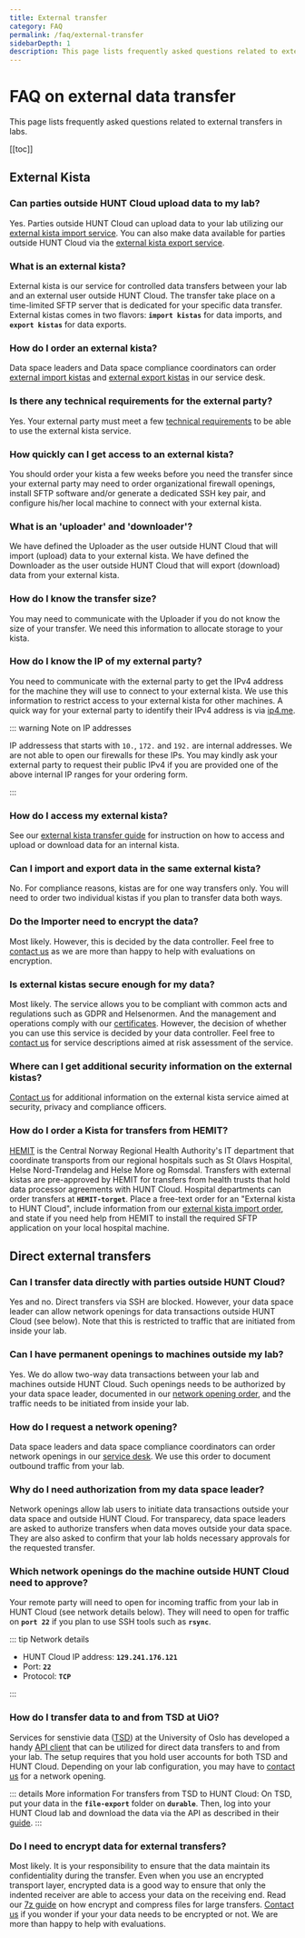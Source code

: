 ```yaml
---
title: External transfer
category: FAQ
permalink: /faq/external-transfer
sidebarDepth: 1
description: This page lists frequently asked questions related to external transfers in labs.
---
```


# FAQ on external data transfer

This page lists frequently asked questions related to external transfers in labs.

[[toc]]


## External Kista

### Can parties outside HUNT Cloud upload data to my lab?

Yes. Parties outside HUNT Cloud can upload data to your lab utilizing our [external kista import service](/service-desk/data-space-orders/#external-import-kista). You can also make data available for parties outside HUNT Cloud via the [external kista export service](/service-desk/data-space-orders/#external-export-kista).

### What is an external kista?

External kista is our service for controlled data transfers between your lab and an external user outside HUNT Cloud. The transfer take place on a time-limited SFTP server that is dedicated for your specific data transfer. External kistas comes in two flavors: **`import kistas`** for data imports, and **`export kistas`** for data exports.

### How do I order an external kista?

Data space leaders and Data space compliance coordinators can order [external import kistas](/service-desk/data-space-orders/#external-import-kista) and [external export kistas](/service-desk/data-space-orders/#external-export-kista) in our service desk.

### Is there any technical requirements for the external party? 

Yes. Your external party must meet a few [technical requirements](/data-transfers/external-kista) to be able to use the external kista service.


### How quickly can I get access to an external kista?

You should order your kista a few weeks before you need the transfer since your external party may need to order organizational firewall openings, install SFTP software and/or generate a dedicated SSH key pair, and configure his/her local machine to connect with your external kista.

### What is an 'uploader' and 'downloader'?

We have defined the Uploader as the user outside HUNT Cloud that will import (upload) data to your external kista. We have defined the Downloader as the user outside HUNT Cloud that will export (download) data from your external kista.

### How do I know the transfer size?

You may need to communicate with the Uploader if you do not know the size of your transfer. We need this information to allocate storage to your kista.

### How do I know the IP of my external party?

You need to communicate with the external party to get the IPv4 address for the machine they will use to connect to your external kista. We use this information to restrict access to your external kista for other machines. A quick way for your external party to identify their IPv4 address is via [ip4.me](http://ip4.me/).

::: warning Note on IP addresses

IP addressess that starts with `10.`, `172.` and `192.` are internal addresses. We are not able to open our firewalls for these IPs. You may kindly ask your external party to request their public IPv4 if you are provided one of the above internal IP ranges for your ordering form.

::: 

### How do I access my external kista?

See our [external kista transfer guide](/data-transfers/external-kista/#for-external-users) for instruction on how to access and upload or download data for an internal kista.

### Can I import and export data in the same external kista?

No. For compliance reasons, kistas are for one way transfers only. You will need to order two individual kistas if you plan to transfer data both ways.

### Do the Importer need to encrypt the data?

Most likely. However, this is decided by the data controller. Feel free to [contact us](/contact) as we are more than happy to help with evaluations on encryption.

### Is external kistas secure enough for my data?

Most likely. The service allows you to be compliant with common acts and regulations such as GDPR and Helsenormen. And the management and operations comply with our [certificates](/about/certificates/). However, the decision of whether you can use this service is decided by your data controller. Feel free to [contact us](/contact) for service descriptions aimed at risk assessment of the service. 

### Where can I get additional security information on the external kistas?

[Contact us](/contact) for additional information on the external kista service aimed at security, privacy and compliance officers.

### How do I order a Kista for transfers from HEMIT?

[HEMIT](https://hemit.no/) is the Central Norway Regional Health Authority's IT department that coordinate transports from our regional hospitals such as St Olavs Hospital, Helse Nord-Trøndelag and Helse More og Romsdal. Transfers with external kistas are pre-approved by HEMIT for transfers from health trusts that hold data processor agreements with HUNT Cloud. Hospital departments can order transfers at **`HEMIT-torget`**. Place a free-text order for an "External kista to HUNT Cloud", include information from our [external kista import order](/agreements/downloads), and state if you need help from HEMIT to install the required SFTP application on your local hospital machine.


## Direct external transfers

### Can I transfer data directly with parties outside HUNT Cloud?

Yes and no. Direct transfers via SSH are blocked. However, your data space leader can allow network openings for data transactions outside HUNT Cloud (see below). Note that this is restricted to traffic that are initiated from inside your lab.

### Can I have permanent openings to machines outside my lab?

Yes. We do allow two-way data transactions between your lab and machines outside HUNT Cloud. Such openings needs to be authorized by your data space leader, documented in our [network opening order](/agreements/downloads/#network-opening-order), and the traffic needs to be initiated from inside your lab.

### How do I request a network opening?

Data space leaders and data space compliance coordinators can order network openings in our [service desk](/service-desk/data-space-orders/#network-opening). We use this order to document outbound traffic from your lab.

### Why do I need authorization from my data space leader? 

Network openings allow lab users to initiate data transactions outside your data space and outside HUNT Cloud. For transparecy, data space leaders are asked to authorize transfers when data moves outside your data space. They are also asked to confirm that your lab holds necessary approvals for the requested transfer.

### Which network openings do the machine outside HUNT Cloud need to approve?

Your remote party will need to open for incoming traffic from your lab in HUNT Cloud (see network details below). They will need to open for traffic on **`port 22`** if you plan to use SSH tools such as **`rsync`**.

::: tip Network details

- HUNT Cloud IP address: **`129.241.176.121`**
- Port: **`22`**
- Protocol: **`TCP`**

:::

### How do I transfer data to and from TSD at UiO?

Services for senstivie data ([TSD](https://www.uio.no/english/services/it/research/sensitive-data/)) at the University of Oslo has developed a handy [API client](https://github.com/unioslo/tsd-api-client) that can be utilized for direct data transfers to and from your lab. The setup requires that you hold user accounts for both TSD and HUNT Cloud. Depending on your lab configuration, you may have to [contact us](/contact) for a network opening.

::: details More information
For transfers from TSD to HUNT Cloud: On TSD, put your data in the **`file-export`** folder on **`durable`**. Then, log into your HUNT Cloud lab and download the data via the API as described in their [guide](https://github.com/unioslo/tsd-api-client).
:::

### Do I need to encrypt data for external transfers?

Most likely. It is your responsibility to ensure that the data maintain its confidentiality during the transfer. Even when you use an encrypted transport layer, encrypted data is a good way to ensure that only the indented receiver are able to access your data on the receiving end. Read our [7z guide](/working-in-your-lab/transfer-tools/7z/#install-the-software) on how encrypt and compress files for large transfers. [Contact us](/contact) if you wonder if your your data needs to be encrypted or not. We are more than happy to help with evaluations.
